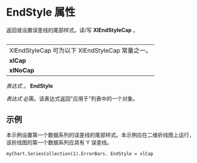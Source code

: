 
# EndStyle 属性

返回或设置误差线的尾部样式。读/写 **XlEndStyleCap** 。


## 


||
|:-----|
|XlEndStyleCap 可为以下 XlEndStyleCap 常量之一。|
|**xlCap**|
|**xlNoCap**|
 _表达式_ 。 **EndStyle**

 _表达式_ 必需。该表达式返回"应用于"列表中的一个对象。


## 示例

本示例设置第一个数据系列的误差线的尾部样式。本示例应在二维折线图上运行，该折线图的第一个数据系列应具有 Y 误差线。


```
myChart.SeriesCollection(1).ErrorBars. EndStyle = xlCap

```

